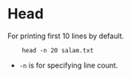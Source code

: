# Head

For printing first 10 lines by default.

```shell
    head -n 20 salam.txt
```

- `-n` is for specifying line count.